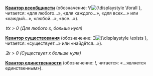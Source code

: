 

 **[Квантор всеобщности](https://ru.wikipedia.org/wiki/%D0%9A%D0%B2%D0%B0%D0%BD%D1%82%D0%BE%D1%80_%D0%B2%D1%81%D0%B5%D0%BE%D0%B1%D1%89%D0%BD%D0%BE%D1%81%D1%82%D0%B8 "Квантор всеобщности")** (обозначение: ∀![{\displaystyle \forall }](https://wikimedia.org/api/rest_v1/media/math/render/svg/bfc1a1a9c4c0f8d5df989c98aa2773ed657c5937), читается: «для любого…», «для каждого…», «для всех…» или «каждый…», «любой…», «все…»).

*∀x > 0 (Для любого x, больше нуля)*

 **[Квантор существования](https://ru.wikipedia.org/wiki/%D0%9A%D0%B2%D0%B0%D0%BD%D1%82%D0%BE%D1%80_%D1%81%D1%83%D1%89%D0%B5%D1%81%D1%82%D0%B2%D0%BE%D0%B2%D0%B0%D0%BD%D0%B8%D1%8F "Квантор существования")** (обозначение: ∃![{\displaystyle \exists }](https://wikimedia.org/api/rest_v1/media/math/render/svg/77ed842b6b90b2fdd825320cf8e5265fa937b583), читается: «существует…» или «найдётся…»).

*∃x > 0 (Существует x больше нуля)*

 **[Квантор единственности](https://ru.wikipedia.org/wiki/%D0%95%D0%B4%D0%B8%D0%BD%D1%81%D1%82%D0%B2%D0%B5%D0%BD%D0%BD%D0%BE%D1%81%D1%82%D1%8C)** (обозначение: !, читается: «…является единственным»). 
 